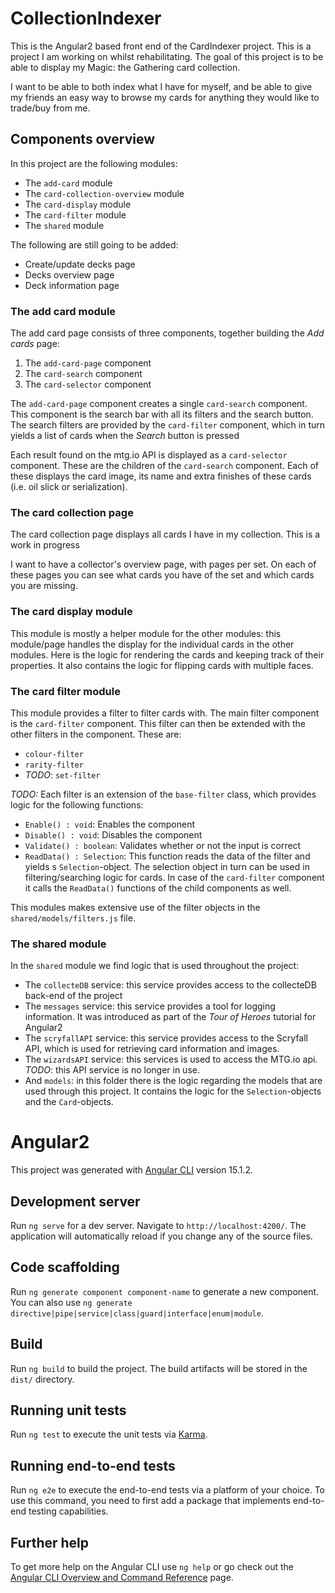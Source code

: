 # CollectionIndexer

This is the Angular2 based front end of the CardIndexer project. This is a project I am working on whilst rehabilitating. The goal of this project is to be able to display my Magic: the Gathering card collection.

I want to be able to both index what I have for myself, and be able to give my friends an easy way to browse my cards for anything they would like to trade/buy from me.

## Components overview
In this project are the following modules:
* The `add-card` module
* The `card-collection-overview` module
* The `card-display` module
* The `card-filter` module
* The `shared` module

The following are still going to be added:
* Create/update decks page
* Decks overview page
* Deck information page

### The add card module
The add card page consists of three components, together building the _Add cards_ page:
1. The `add-card-page` component
2. The `card-search` component
3. The `card-selector` component

The `add-card-page` component creates a single `card-search` component. This component is the search bar with all its filters and the search button.
The search filters are provided by the `card-filter` component, which in turn yields a list of cards when the _Search_ button is pressed 

Each result found on the mtg.io API is displayed as a `card-selector` component. These are the children of the `card-search` component.
Each of these displays the card image, its name and extra finishes of these cards (i.e. oil slick or serialization).

### The card collection page
The card collection page displays all cards I have in my collection.
This is a work in progress

I want to have a collector's overview page, with pages per set. On each of these pages you can see what cards you have of the set and which cards you are missing.

### The card display module
This module is mostly a helper module for the other modules: this module/page handles the display for the individual cards in the other modules.
Here is the logic for rendering the cards and keeping track of their properties. It also contains the logic for flipping cards with multiple faces.

### The card filter module
This module provides a filter to filter cards with. 
The main filter component is the `card-filter` component. This filter can then be extended with the other filters in the component. These are:
* `colour-filter`
* `rarity-filter`
* *TODO*: `set-filter`

*TODO:* Each filter is an extension of the `base-filter` class, which provides logic for the following functions:
* `Enable() : void`: Enables the component
* `Disable() : void`: Disables the component
* `Validate() : boolean`: Validates whether or not the input is correct
* `ReadData() : Selection`: This function reads the data of the filter and yields s `Selection`-object. The selection object in turn can be used in filtering/searching logic for cards. In case of the `card-filter` component it calls the `ReadData()` functions of the child components as well.

This modules makes extensive use of the filter objects in the `shared/models/filters.js` file.

### The shared module
In the `shared` module we find logic that is used throughout the project:
* The `collecteDB` service: this service provides access to the collecteDB back-end of the project
* The `messages` service: this service provides a tool for logging information. It was introduced as part of the _Tour of Heroes_ tutorial for Angular2
* The `scryfallAPI` service: this service provides access to the Scryfall API, which is used for retrieving card information and images.
* The `wizardsAPI` service: this services is used to access the MTG.io api. *TODO*: this API service is no longer in use.
* And `models`: in this folder there is the logic regarding the models that are used through this project. It contains the logic for the `Selection`-objects and the `Card`-objects.

# Angular2

This project was generated with [Angular CLI](https://github.com/angular/angular-cli) version 15.1.2.

## Development server

Run `ng serve` for a dev server. Navigate to `http://localhost:4200/`. The application will automatically reload if you change any of the source files.

## Code scaffolding

Run `ng generate component component-name` to generate a new component. You can also use `ng generate directive|pipe|service|class|guard|interface|enum|module`.

## Build

Run `ng build` to build the project. The build artifacts will be stored in the `dist/` directory.

## Running unit tests

Run `ng test` to execute the unit tests via [Karma](https://karma-runner.github.io).

## Running end-to-end tests

Run `ng e2e` to execute the end-to-end tests via a platform of your choice. To use this command, you need to first add a package that implements end-to-end testing capabilities.

## Further help

To get more help on the Angular CLI use `ng help` or go check out the [Angular CLI Overview and Command Reference](https://angular.io/cli) page.
